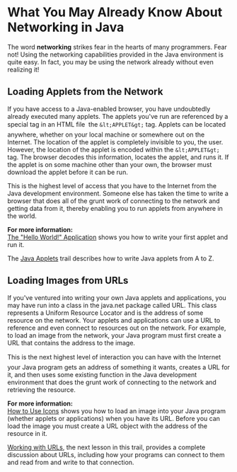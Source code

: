 
# What You May Already Know About Networking in Java

The word **networking** strikes fear in the hearts of many programmers. Fear not! Using the networking capabilities provided in the Java environment is quite easy. In fact, you may be using the network already without even realizing it!

## Loading Applets from the Network

If you have access to a Java-enabled browser, you have undoubtedly already executed many applets. The applets you've run are referenced by a special tag in an HTML file &#151; the `&lt;APPLET&gt;` tag. Applets can be located anywhere, whether on your local machine or somewhere out on the Internet. The location of the applet is completely invisible to you, the user. However, the location of the applet is encoded within the `&lt;APPLET&gt;` tag. The browser decodes this information, locates the applet, and runs it. If the applet is on some machine other than your own, the browser must download the applet before it can be run.

This is the highest level of access that you have to the Internet from the Java development environment. Someone else has taken the time to write a browser that does all of the grunt work of connecting to the network and getting data from it, thereby enabling you to run applets from anywhere in the world.

**For more information:**<br />
[The "Hello World!" Application](../../getStarted/cupojava/index.html) shows you how to write your first applet and run it.

The 
[Java Applets](../../deployment/applet/index.html) trail describes how to write Java applets from A to Z.

## Loading Images from URLs

If you've ventured into writing your own Java applets and applications, you may have run into a class in the java.net package called URL. This class represents a Uniform Resource Locator and is the address of some resource on the network. Your applets and applications can use a URL to reference and even connect to resources out on the network. For example, to load an image from the network, your Java program must first create a URL that contains the address to the image.

This is the next highest level of interaction you can have with the Internet &#151; your Java program gets an address of something it wants, creates a URL for it, and then uses some existing function in the Java development environment that does the grunt work of connecting to the network and retrieving the resource.

**For more information:**<br />
[How to Use Icons](../../uiswing/components/icon.html) shows you how to load an image into your Java program (whether applets or applications) when you have its URL. Before you can load the image you must create a URL object with the address of the resource in it.


[Working with URLs](../urls/index.html), the next lesson in this trail, provides a complete discussion about URLs, including how your programs can connect to them and read from and write to that connection.
